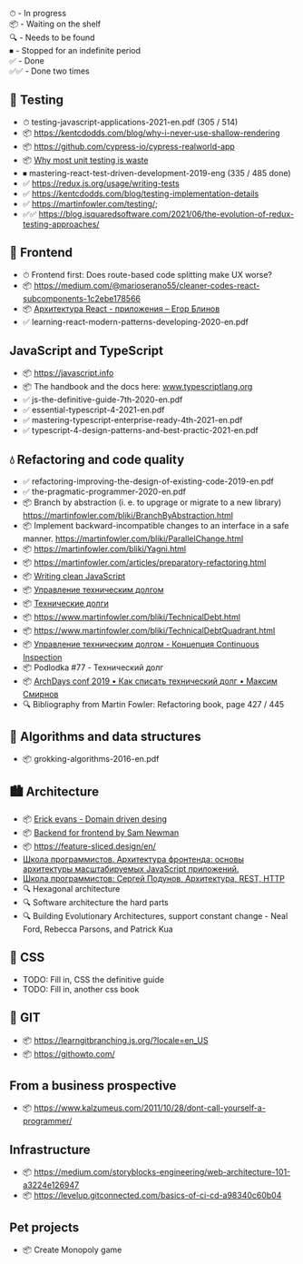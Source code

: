 ⏱ - In progress  
📦 - Waiting on the shelf  
🔍 - Needs to be found  
⏹ - Stopped for an indefinite period  
✅ - Done  
✅✅ - Done two times

## 🧪 Testing

- ⏱ testing-javascript-applications-2021-en.pdf (305 / 514)
- 📦 https://kentcdodds.com/blog/why-i-never-use-shallow-rendering
- 📦 https://github.com/cypress-io/cypress-realworld-app
- 📦 [Why most unit testing is waste](https://rbcs-us.com/site/assets/files/1187/why-most-unit-testing-is-waste.pdf)
- ⏹ mastering-react-test-driven-development-2019-eng (335 / 485 done)
- ✅ https://redux.js.org/usage/writing-tests
- ✅ https://kentcdodds.com/blog/testing-implementation-details
- ✅ https://martinfowler.com/testing/;
- ✅✅ https://blog.isquaredsoftware.com/2021/06/the-evolution-of-redux-testing-approaches/

## 🍹 Frontend

- ⏱ Frontend first: Does route-based code splitting make UX worse?
- 📦 https://medium.com/@marioserano55/cleaner-codes-react-subcomponents-1c2ebe178566
- 📦 [Архитектура React - приложения – Егор Блинов](https://www.youtube.com/watch?v=Zy-Oj6qs8vo&ab_channel=%D0%A4%D1%80%D0%BE%D0%BD%D1%82%D0%B5%D0%BD%D0%B4)
- ✅ learning-react-modern-patterns-developing-2020-en.pdf

## JavaScript and TypeScript

- 📦 https://javascript.info
- 📦 The handbook and the docs here: www.typescriptlang.org
- ✅ js-the-definitive-guide-7th-2020-en.pdf
- ✅ essential-typescript-4-2021-en.pdf
- ✅ mastering-typescript-enterprise-ready-4th-2021-en.pdf
- ✅ typescript-4-design-patterns-and-best-practic-2021-en.pdf

## 💧 Refactoring and code quality

- ✅ refactoring-improving-the-design-of-existing-code-2019-en.pdf
- ✅ the-pragmatic-programmer-2020-en.pdf
- 📦 Branch by abstraction (i. e. to upgrage or migrate to a new library) https://martinfowler.com/bliki/BranchByAbstraction.html
- 📦 Implement backward-incompatible changes to an interface in a safe manner. https://martinfowler.com/bliki/ParallelChange.html
- 📦 https://martinfowler.com/bliki/Yagni.html
- 📦 https://martinfowler.com/articles/preparatory-refactoring.html
- 📦 [Writing clean JavaScript](https://medium.com/geekculture/writing-clean-javascript-es6-edition-834e83abc746)
- 📦 [Управление техническим долгом
  ](https://tlroadmap.io/roles/technical-lead/tech-quality/technical-debt.html)
- 📦 [Технические долги](https://blog.byndyu.ru/2008/12/blog-post.html)
- 📦 https://www.martinfowler.com/bliki/TechnicalDebt.html
- 📦 https://www.martinfowler.com/bliki/TechnicalDebtQuadrant.html
- 📦 [Управление техническим долгом - Концепция Continuous Inspection
  ](https://infostart.ru/1c/articles/622617/)
- 📦 Podlodka #77 - Технический долг
- 📦 [ArchDays conf 2019 • Как списать технический долг • Максим Смирнов](https://www.youtube.com/watch?v=HRRv82L75wU&ab_channel=%D0%9A%D0%BE%D0%BD%D1%84%D0%B5%D1%80%D0%B5%D0%BD%D1%86%D0%B8%D1%8FArchDays)
- 🔍 Bibliography from Martin Fowler: Refactoring book, page 427 / 445

## 🧩 Algorithms and data structures

- 📦 grokking-algorithms-2016-en.pdf

## 🏙 Architecture

- 📦 [Erick evans - Domain driven desing](https://books.google.ge/books?id=hHBf4YxMnWMC&printsec=copyright&redir_esc=y#v=onepage&q&f=false)
- 📦 [Backend for frontend by Sam Newman](https://samnewman.io/patterns/architectural/bff/)
- 📦 https://feature-sliced.design/en/
- [Школа программистов. Архитектура фронтенда: основы архитектуры масштабируемых JavaScript приложений.
  ](https://www.youtube.com/watch?v=fXVVpooY0ek&ab_channel=hh_ru)
- [Школа программистов: Сергей Подунов, Архитектура, REST, HTTP](https://www.youtube.com/watch?v=Lf1s9DE04Jw&ab_channel=hh_ru)
- 🔍 Hexagonal architecture
- 🔍 Software architecture the hard parts
- 🔍 Building Evolutionary Architectures, support constant change - Neal Ford, Rebecca Parsons, and Patrick Kua

## 🎨 CSS

- TODO: Fill in, CSS the definitive guide
- TODO: Fill in, another css book

## 🌵 GIT

- 📦 https://learngitbranching.js.org/?locale=en_US
- 📦 https://githowto.com/

## From a business prospective

- 📦 https://www.kalzumeus.com/2011/10/28/dont-call-yourself-a-programmer/

## Infrastructure

- 📦 https://medium.com/storyblocks-engineering/web-architecture-101-a3224e126947
- 📦 https://levelup.gitconnected.com/basics-of-ci-cd-a98340c60b04

## Pet projects

- 📦 Create Monopoly game
